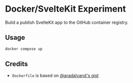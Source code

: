# Docker/SvelteKit Experiment

Build a publish SvelteKit app to the GitHub container registry.

## Usage

```sh
docker compose up
```

## Credits

- `Dockerfile` is based on [@aradalvand's gist](https://gist.github.com/aradalvand/04b2cad14b00e5ffe8ec96a3afbb34fb)
